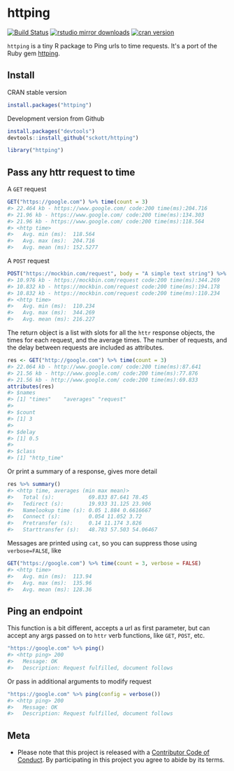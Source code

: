 httping
=======



[![Build Status](https://travis-ci.org/sckott/httping.svg)](https://travis-ci.org/sckott/httping)
[![rstudio mirror downloads](http://cranlogs.r-pkg.org/badges/httping?color=C9A115)](https://github.com/metacran/cranlogs.app)
[![cran version](http://www.r-pkg.org/badges/version/httping)](https://cran.r-project.org/package=httping)

`httping` is a tiny R package to Ping urls to time requests. It's a port of the Ruby gem [httping](https://github.com/jpignata/httping).

## Install

CRAN stable version


```r
install.packages("httping")
```

Development version from Github


```r
install.packages("devtools")
devtools::install_github("sckott/httping")
```


```r
library("httping")
```

## Pass any httr request to time

A `GET` request


```r
GET("https://google.com") %>% time(count = 3)
#> 22.464 kb - https://www.google.com/ code:200 time(ms):204.716
#> 21.96 kb - https://www.google.com/ code:200 time(ms):134.303
#> 21.96 kb - https://www.google.com/ code:200 time(ms):118.564
#> <http time>
#>   Avg. min (ms):  118.564
#>   Avg. max (ms):  204.716
#>   Avg. mean (ms): 152.5277
```

A `POST` request


```r
POST("https://mockbin.com/request", body = "A simple text string") %>% time(count = 3)
#> 10.976 kb - https://mockbin.com/request code:200 time(ms):344.269
#> 10.832 kb - https://mockbin.com/request code:200 time(ms):194.178
#> 10.832 kb - https://mockbin.com/request code:200 time(ms):110.234
#> <http time>
#>   Avg. min (ms):  110.234
#>   Avg. max (ms):  344.269
#>   Avg. mean (ms): 216.227
```

The return object is a list with slots for all the `httr` response objects, the times for each request, and the average times. The number of requests, and
the delay between requests are included as attributes.


```r
res <- GET("http://google.com") %>% time(count = 3)
#> 22.064 kb - http://www.google.com/ code:200 time(ms):87.641
#> 21.56 kb - http://www.google.com/ code:200 time(ms):77.876
#> 21.56 kb - http://www.google.com/ code:200 time(ms):69.833
attributes(res)
#> $names
#> [1] "times"    "averages" "request" 
#> 
#> $count
#> [1] 3
#> 
#> $delay
#> [1] 0.5
#> 
#> $class
#> [1] "http_time"
```

Or print a summary of a response, gives more detail


```r
res %>% summary()
#> <http time, averages (min max mean)>
#>   Total (s):           69.833 87.641 78.45
#>   Tedirect (s):        19.933 31.125 23.906
#>   Namelookup time (s): 0.05 1.884 0.6616667
#>   Connect (s):         0.054 11.052 3.72
#>   Pretransfer (s):     0.14 11.174 3.826
#>   Starttransfer (s):   48.783 57.503 54.06467
```

Messages are printed using `cat`, so you can suppress those using `verbose=FALSE`, like


```r
GET("https://google.com") %>% time(count = 3, verbose = FALSE)
#> <http time>
#>   Avg. min (ms):  113.94
#>   Avg. max (ms):  135.96
#>   Avg. mean (ms): 128.36
```


## Ping an endpoint

This function is a bit different, accepts a url as first parameter, but can accept any args passed on to `httr` verb functions, like `GET`, `POST`,  etc.


```r
"https://google.com" %>% ping()
#> <http ping> 200
#>   Message: OK
#>   Description: Request fulfilled, document follows
```

Or pass in additional arguments to modify request


```r
"https://google.com" %>% ping(config = verbose())
#> <http ping> 200
#>   Message: OK
#>   Description: Request fulfilled, document follows
```

## Meta

* Please note that this project is released with a [Contributor Code of Conduct](CODE_OF_CONDUCT.md). By participating in this project you agree to abide by its terms.

